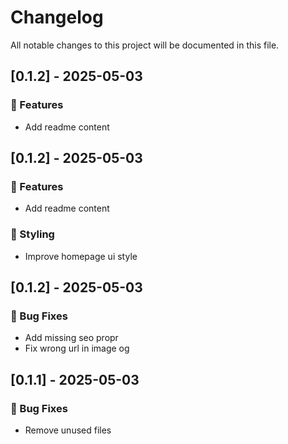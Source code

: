 # Changelog

All notable changes to this project will be documented in this file.

## [0.1.2] - 2025-05-03

### 🚀 Features

- Add readme content

## [0.1.2] - 2025-05-03

### 🚀 Features

- Add readme content

### 🎨 Styling

- Improve homepage ui style

## [0.1.2] - 2025-05-03

### 🐛 Bug Fixes

- Add missing seo propr
- Fix wrong url in image og

## [0.1.1] - 2025-05-03

### 🐛 Bug Fixes

- Remove unused files

<!-- generated by git-cliff -->

